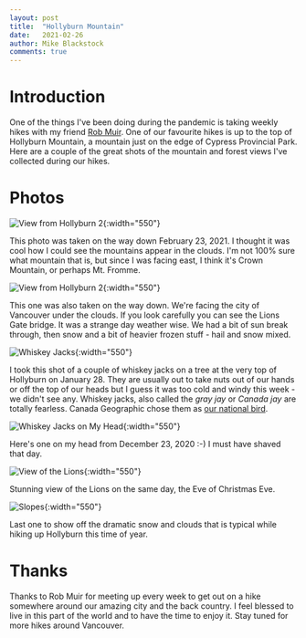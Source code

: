 ```yaml
---
layout: post
title:  "Hollyburn Mountain"
date:   2021-02-26
author: Mike Blackstock
comments: true
---
```


# Introduction

One of the things I've been doing during the pandemic is taking weekly hikes with my friend [Rob Muir](https://twitter.com/rgmuir).  One of our favourite hikes is up to the top of Hollyburn Mountain, a mountain just on the edge of Cypress Provincial Park.  Here are a couple of the great shots of the mountain and forest views I've collected during our hikes.

# Photos

![View from Hollyburn 2](/assets/images/posts/hollyburn/02-23-2021-hollyburn-1.jpg){:width="550"}

This photo was taken on the way down February 23, 2021.  I thought it was cool how I could see the mountains appear in the clouds.  I'm not 100% sure what mountain that is, but since I was facing east, I think it's Crown Mountain, or perhaps Mt. Fromme.

![View from Hollyburn 2](/assets/images/posts/hollyburn/02-23-2021-hollyburn-2.jpg){:width="550"}

This one was also taken on the way down.  We're facing the city of Vancouver under the clouds.  If you look carefully you can see the Lions Gate bridge.  It was a strange day weather wise.  We had a bit of sun break through, then snow and a bit of heavier frozen stuff - hail and snow mixed.

![Whiskey Jacks](/assets/images/posts/hollyburn/01-28-2021-hollyburn-1.jpg){:width="550"}

I took this shot of a couple of whiskey jacks on a tree at the very top of Hollyburn on January 28.  They are usually out to take nuts out of our hands or off the top of our heads but I guess it was too cold and windy this week - we didn't see any.  Whiskey jacks, also called the *gray jay* or *Canada jay* are totally fearless.  Canada Geographic chose them as [our national bird](http://nationalbird.canadiangeographic.ca/).

![Whiskey Jacks on My Head](/assets/images/posts/hollyburn/12-23-2020-hollyburn-1.jpg){:width="550"}

Here's one on my head from December 23, 2020 :-)  I must have shaved that day.

![View of the Lions](/assets/images/posts/hollyburn/12-23-2020-hollyburn-2.jpg){:width="550"}

Stunning view of the Lions on the same day, the Eve of Christmas Eve.

![Slopes](/assets/images/posts/hollyburn/01-28-2021-hollyburn-2.jpg){:width="550"}

Last one to show off the dramatic snow and clouds that is typical while hiking up Hollyburn this time of year.

# Thanks

Thanks to Rob Muir for meeting up every week to get out on a hike somewhere around our amazing city and the back country.  I feel blessed to live in this part of the world and to have the time to enjoy it.  Stay tuned for more hikes around Vancouver.




